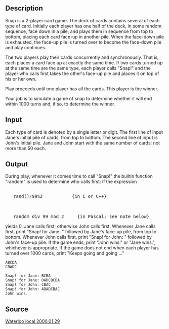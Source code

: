 <h2>Description</h2><p>Snap is a 2-player card game. The deck of cards contains several of each type of card. Initially each player has one half of the deck, in some random sequence, face down in a pile, and plays them in sequence from top to bottom, placing each card face-up in another pile. When the face-down pile is exhausted, the face-up pile is turned over to become the face-down pile and play continues. 
</p>The two players play their cards concurrently and synchronously. That is, each places a card face up at exactly the same time. If two cards turned up at the same time are the same type, each player calls "Snap!" and the player who calls first takes the other's face-up pile and places it on top of his or her own. 

Play proceeds until one player has all the cards. This player is the winner. 

Your job is to simulate a game of snap to determine whether it will end within 1000 turns and, if so, to determine the winner. <h2>Input</h2><p>Each type of card is denoted by a single letter or digit. The first line of input Jane's initial pile of cards, from top to bottom. The second line of input is John's initial pile. Jane and John start with the same number of cards; not more than 50 each. </p><h2>Output</h2><p>During play, whenever it comes time to call "Snap!" the builtin function "random" is used to determine who calls first: if the expression 
</p><pre><br>   rand()/99%2           {in C or C++}
<br>
<br>   random div 99 mod 2     {in Pascal; see note below}</pre><p>
</p>yields 0, Jane calls first; otherwise John calls first. Whenever Jane calls first, print "Snap! for Jane: " followed by Jane's face-up pile, from top to bottom. Whenever John calls first, print "Snap! for John: " followed by John's face-up pile. If the game ends, print "John wins." or "Jane wins.", whichever is appropriate. If the game does not end when each player has turned over 1000 cards, print "Keeps going and going ..." <pre><code class="language-input1">ABCDA
CBADC
</code></pre><pre><code class="language-output1">Snap! for Jane: BCBA
Snap! for Jane: DADCBCBA
Snap! for John: CBAC
Snap! for John: ADADCBAC
John wins.
</code></pre><h2>Source</h2><a href="searchproblem?field=source&amp;key=Waterloo+local+2000.01.29">Waterloo local 2000.01.29</a>